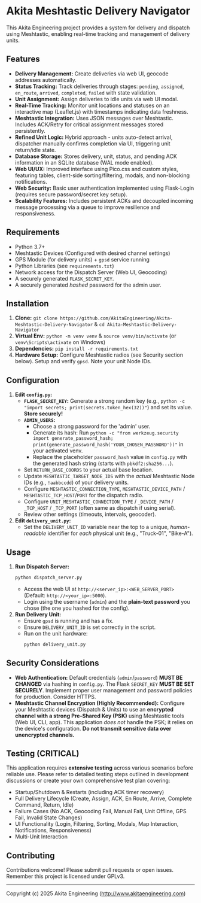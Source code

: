 # Akita Meshtastic Delivery Navigator

This Akita Engineering project provides a system for delivery and dispatch using Meshtastic, enabling real-time tracking and management of delivery units.


## Features

* **Delivery Management:** Create deliveries via web UI, geocode addresses automatically.
* **Status Tracking:** Track deliveries through stages: `pending`, `assigned`, `en_route`, `arrived`, `completed`, `failed` with state validation.
* **Unit Assignment:** Assign deliveries to idle units via web UI modal.
* **Real-Time Tracking:** Monitor unit locations and statuses on an interactive map (Leaflet.js) with timestamps indicating data freshness.
* **Meshtastic Integration:** Uses JSON messages over Meshtastic. Includes ACK/Retry for critical assignment messages stored persistently.
* **Refined Unit Logic:** Hybrid approach - units auto-detect arrival, dispatcher manually confirms completion via UI, triggering unit return/idle state.
* **Database Storage:** Stores delivery, unit, status, and pending ACK information in an SQLite database (WAL mode enabled).
* **Web UI/UX:** Improved interface using Pico.css and custom styles, featuring tables, client-side sorting/filtering, modals, and non-blocking notifications.
* **Web Security:** Basic user authentication implemented using Flask-Login (requires secure password/secret key setup).
* **Scalability Features:** Includes persistent ACKs and decoupled incoming message processing via a queue to improve resilience and responsiveness.

## Requirements

* Python 3.7+
* Meshtastic Devices (Configured with desired channel settings)
* GPS Module (for delivery units) + `gpsd` service running
* Python Libraries (see `requirements.txt`)
* Network access for the Dispatch Server (Web UI, Geocoding)
* A securely generated `FLASK_SECRET_KEY`.
* A securely generated *hashed* password for the admin user.

## Installation

1.  **Clone:** `git clone https://github.com/AkitaEngineering/Akita-Meshtastic-Delivery-Navigator` & `cd Akita-Meshtastic-Delivery-Navigator`
2.  **Virtual Env:** `python -m venv venv` & `source venv/bin/activate` (or `venv\Scripts\activate` on Windows)
3.  **Dependencies:** `pip install -r requirements.txt`
4.  **Hardware Setup:** Configure Meshtastic radios (see Security section below). Setup and verify `gpsd`. Note your unit Node IDs.

## Configuration

1.  **Edit `config.py`:**
    * **`FLASK_SECRET_KEY`:** Generate a strong random key (e.g., `python -c "import secrets; print(secrets.token_hex(32))"`) and set its value. **Store securely!**
    * **`ADMIN_USERS`:**
        * Choose a strong password for the 'admin' user.
        * Generate its hash: Run `python -c "from werkzeug.security import generate_password_hash; print(generate_password_hash('YOUR_CHOSEN_PASSWORD'))"` in your activated venv.
        * Replace the placeholder `password_hash` value in `config.py` with the generated hash string (starts with `pbkdf2:sha256...`).
    * Set `RETURN_BASE_COORDS` to your actual base location.
    * Update `MESHTASTIC_TARGET_NODE_IDS` with the *actual* Meshtastic Node IDs (e.g., `!aabbccdd`) of your delivery units.
    * Configure `MESHTASTIC_CONNECTION_TYPE`, `MESHTASTIC_DEVICE_PATH` / `MESHTASTIC_TCP_HOST`/`PORT` for the dispatch radio.
    * Configure `UNIT_MESHTASTIC_CONNECTION_TYPE` / `_DEVICE_PATH` / `_TCP_HOST` / `_TCP_PORT` (often same as dispatch if using serial).
    * Review other settings (timeouts, intervals, geocoder).
2.  **Edit `delivery_unit.py`:**
    * Set the `DELIVERY_UNIT_ID` variable near the top to a unique, *human-readable* identifier for *each* physical unit (e.g., "Truck-01", "Bike-A").

## Usage

1.  **Run Dispatch Server:**
    ```bash
    python dispatch_server.py
    ```
    * Access the web UI at `http://<server_ip>:<WEB_SERVER_PORT>` (Default: `http://<your_ip>:5000`).
    * Login using the username (`admin`) and the **plain-text password** you chose (the one you hashed for the config).
2.  **Run Delivery Unit:**
    * Ensure `gpsd` is running and has a fix.
    * Ensure `DELIVERY_UNIT_ID` is set correctly in the script.
    * Run on the unit hardware:
        ```bash
        python delivery_unit.py
        ```

## Security Considerations

* **Web Authentication:** Default credentials (`admin`/`password`) **MUST BE CHANGED** via hashing in `config.py`. The Flask `SECRET_KEY` **MUST BE SET SECURELY**. Implement proper user management and password policies for production. Consider HTTPS.
* **Meshtastic Channel Encryption (Highly Recommended):** Configure your Meshtastic devices (Dispatch & Units) to use an **encrypted channel with a strong Pre-Shared Key (PSK)** using Meshtastic tools (Web UI, CLI, app). This application *does not* handle the PSK; it relies on the device's configuration. **Do not transmit sensitive data over unencrypted channels.**


## Testing (CRITICAL)

This application requires **extensive testing** across various scenarios before reliable use. Please refer to detailed testing steps outlined in development discussions or create your own comprehensive test plan covering:
* Startup/Shutdown & Restarts (including ACK timer recovery)
* Full Delivery Lifecycle (Create, Assign, ACK, En Route, Arrive, Complete Command, Return, Idle)
* Failure Cases (No ACK, Geocoding Fail, Manual Fail, Unit Offline, GPS Fail, Invalid State Changes)
* UI Functionality (Login, Filtering, Sorting, Modals, Map Interaction, Notifications, Responsiveness)
* Multi-Unit Interaction

## Contributing

Contributions welcome! Please submit pull requests or open issues. Remember this project is licensed under GPLv3.

---
Copyright (c) 2025 Akita Engineering (http://www.akitaengineering.com)
